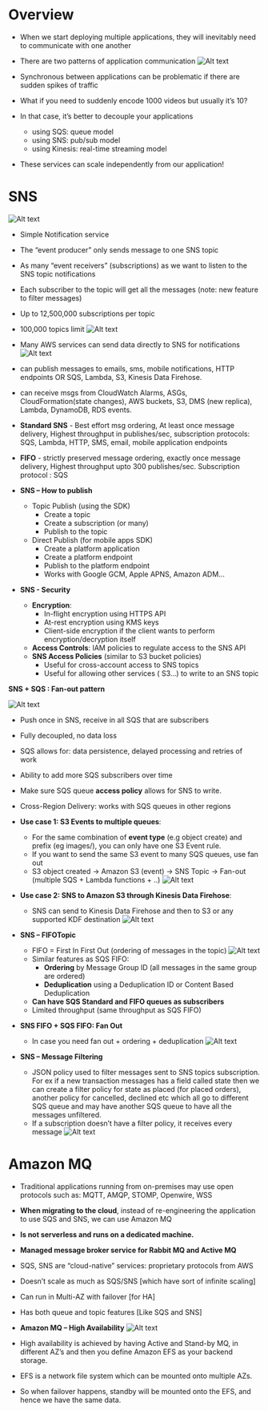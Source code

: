 # Overview

- When we start deploying multiple applications, they will inevitably need to communicate with one another
- There are two patterns of application communication
![Alt text](images/Communications.png)

- Synchronous between applications can be problematic if there are sudden spikes of traffic
- What if you need to suddenly encode 1000 videos but usually it’s 10?
- In that case, it’s better to decouple your applications
  - using SQS: queue model
  - using SNS: pub/sub model
  - using Kinesis: real-time streaming model
- These services can scale independently from our application!

# SNS 
  
![Alt text](images/PubSub.png)
- Simple Notification service
- The “event producer” only sends message to one SNS topic
- As many “event receivers” (subscriptions) as we want to listen to the SNS topic notifications
- Each subscriber to the topic will get all the messages (note: new feature to filter messages)
- Up to 12,500,000 subscriptions per topic
- 100,000 topics limit
![Alt text](images/SNS1.png)
- Many AWS services can send data directly to SNS for notifications
![Alt text](images/SNS2.png)
- can publish messages to emails, sms, mobile notifications, HTTP endpoints OR SQS, Lambda, S3, Kinesis Data Firehose.
- can receive msgs from CloudWatch Alarms, ASGs, CloudFormation(state changes), AWS buckets, S3, DMS (new replica), Lambda, DynamoDB, RDS events.
- **Standard SNS** - Best effort msg ordering, At least once message delivery, Highest throughput in publishes/sec, subscription protocols: SQS, Lambda, HTTP, SMS, email, mobile application endpoints
- **FIFO** - strictly preserved message ordering, exactly once message delivery, Highest throughput upto 300 publishes/sec. Subscription protocol : SQS

- **SNS – How to publish**
  - Topic Publish (using the SDK)
    - Create a topic
    - Create a subscription (or many)
    - Publish to the topic
  - Direct Publish (for mobile apps SDK)
    - Create a platform application
    - Create a platform endpoint
    - Publish to the platform endpoint
    - Works with Google GCM, Apple APNS, Amazon ADM...

- **SNS - Security** 
  - **Encryption**:
    - In-flight encryption using HTTPS API
    - At-rest encryption using KMS keys
    - Client-side encryption if the client wants to perform encryption/decryption itself
  - **Access Controls**: IAM policies to regulate access to the SNS API
  - **SNS Access Policies** (similar to S3 bucket policies)
    - Useful for cross-account access to SNS topics
    - Useful for allowing other services ( S3...) to write to an SNS topic

**SNS + SQS : Fan-out pattern** 

  ![Alt text](images/FanOut.png)  
  - Push once in SNS, receive in all SQS that are subscribers
  - Fully decoupled, no data loss
  - SQS allows for: data persistence, delayed processing and retries of work
  - Ability to add more SQS subscribers over time
  - Make sure SQS queue **access policy** allows for SNS to write.
  - Cross-Region Delivery: works with SQS queues in other regions

- **Use case 1: S3 Events to multiple queues**: 
  - For the same combination of **event type** (e.g object create) and prefix (eg images/), you can only have one S3 Event rule.
  - If you want to send the same S3 event to many SQS queues, use fan out
  - S3 object created -> Amazon S3 (event) -> SNS Topic -> Fan-out (multiple SQS + Lambda functions + ..)
  ![Alt text](images/Fanout1.png)

- **Use case 2: SNS to Amazon S3 through Kinesis Data Firehose**: 
  - SNS can send to Kinesis Data Firehose and then to S3 or any supported KDF destination
  ![Alt text](images/Fanout2.png)

- **SNS – FIFOTopic**
  - FIFO = First In First Out (ordering of messages in the topic)
  ![Alt text](images/SQSFifo.png)
  - Similar features as SQS FIFO:
    - **Ordering** by Message Group ID (all messages in the same group are ordered)
    - **Deduplication** using a Deduplication ID or Content Based Deduplication
  - **Can have SQS Standard and FIFO queues as subscribers**
  - Limited throughput (same throughput as SQS FIFO)

- **SNS FIFO + SQS FIFO: Fan Out**
	- In case you need fan out + ordering + deduplication
  ![Alt text](images/Fanout3.png)

- **SNS – Message Filtering**
	- JSON policy used to filter messages sent to SNS topics subscription. For ex if a new transaction messages has a field called state then we can create a filter policy for state as placed (for placed orders), another policy for cancelled, declined etc which all go to different SQS queue and may have another SQS queue to have all the messages unfiltered.
  - If a subscription doesn’t have a filter policy, it receives every message
  ![Alt text](images/MessageFiltering.png)

# Amazon MQ

- Traditional applications running from on-premises may use open protocols such as: MQTT, AMQP, STOMP, Openwire, WSS
- **When migrating to the cloud**, instead of re-engineering the application to use SQS and SNS, we can use Amazon MQ
- **Is not serverless and runs on a dedicated machine.**
- **Managed message broker service for Rabbit MQ and Active MQ**
- SQS, SNS are “cloud-native” services: proprietary protocols from AWS
- Doesn’t scale as much as SQS/SNS [which have sort of infinite scaling]
- Can run in Multi-AZ with failover [for HA]
- Has both queue and topic features [Like SQS and SNS]  

- **Amazon MQ – High Availability**
![Alt text](images/MQ_HA.png)
- High availability is achieved by having Active and Stand-by MQ, in different AZ’s and then you define Amazon EFS as your backend storage.
- EFS is a network file system which can be mounted onto multiple AZs.
- So when failover happens, standby will be mounted onto the EFS, and hence we have the same data.  